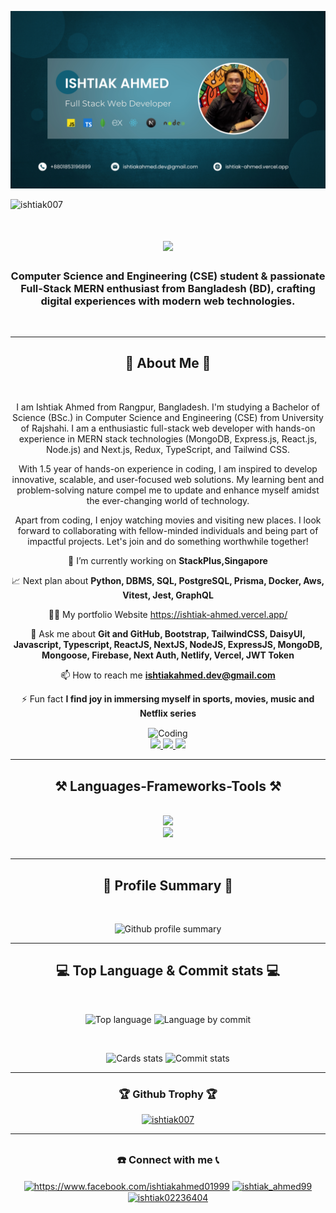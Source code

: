 ![logo](https://github.com/Ishtiak007/Ishtiak007/blob/main/NewBanner.jpg)
<p align="left"> <img src="https://komarev.com/ghpvc/?username=ishtiak007&label=Profile%20views&color=0e75b6&style=flat" alt="ishtiak007" /> </p>


<h1 align="center">
    <img src="https://readme-typing-svg.herokuapp.com/?font=Righteous&size=35&center=true&vCenter=true&width=500&height=70&duration=4000&lines=Heyy....Hello,+!+👋;+I+am+Ishtiak+Ahmed!;" />
</h1>

<h3 align="center">Computer Science and Engineering (CSE) student & passionate Full-Stack MERN enthusiast from Bangladesh (BD), crafting digital experiences with modern web technologies.</h3>
<br/>


<hr>

<div align="center">
<h2 align="center">📢 About Me 📢</h2>
<br>
<p>I am Ishtiak Ahmed from Rangpur, Bangladesh. I'm studying a Bachelor of Science (BSc.) in Computer Science and Engineering (CSE) from University of Rajshahi.
I am a enthusiastic full-stack web developer with hands-on experience in MERN stack technologies (MongoDB, Express.js, React.js, Node.js) and Next.js, Redux, TypeScript, and Tailwind CSS.

With 1.5 year of hands-on experience in coding, I am inspired to develop innovative, scalable, and user-focused web solutions. My learning bent and problem-solving nature compel me to update and enhance myself amidst the ever-changing world of technology.

Apart from coding, I enjoy watching movies and visiting new places. I look forward to collaborating with fellow-minded individuals and being part of impactful projects.
Let's join and do something worthwhile together!
</p> 
</div>



<div align="center">
  
  💼 I’m currently working on **StackPlus,Singapore**

📈 Next plan about **Python, DBMS, SQL, PostgreSQL, Prisma, Docker, Aws, Vitest, Jest, GraphQL**

👨‍💻 My portfolio Website <a>https://ishtiak-ahmed.vercel.app/</a>

💬 Ask me about **Git and GitHub, Bootstrap, TailwindCSS, DaisyUI, Javascript, Typescript, ReactJS, NextJS, NodeJS, ExpressJS, MongoDB, Mongoose, Firebase, Next Auth, Netlify, Vercel, JWT Token**

📫 How to reach me **ishtiakahmed.dev@gmail.com**

⚡ Fun fact **I find joy in immersing myself in sports, movies, music and Netflix series**

</div>

<div align="center"><img align="center" alt="Coding" width="400" src="https://raw.githubusercontent.com/hasibul-hasan-shuvo/hasibul-hasan-shuvo/main/images/coding-boy.gif"></img></div>

<div align="center"> 
  <a href="ishtiakahmed.dev@gmail.com">
    <img src="https://img.shields.io/badge/Gmail-333333?style=for-the-badge&logo=gmail&logoColor=red" />
  </a>
  <a href="https://www.linkedin.com/in/ishtiak-ahmed-2846722a5" target="_blank">
    <img src="https://img.shields.io/badge/LinkedIn-0077B5?style=for-the-badge&logo=linkedin&logoColor=white" target="_blank" />
  </a>
  <a href="https://ishtiak-ahmed.vercel.app/" target="_blank">
     <img src="https://img.shields.io/badge/Portfolio-FF5722?style=for-the-badge&logo=todoist&logoColor=white" target="_blank" /> <!-- sqlite, safari, google-chrome are other good icon options -->
  </a>
</div>


 <hr/>
 <h2 align="center">⚒️ Languages-Frameworks-Tools ⚒️</h2>
<br/>
<div align="center">
    <img src="https://skillicons.dev/icons?i=html,css,bootstrap,tailwind,vscode,git,github,figma,netlify,vercel" />
  <br/>
    <img src="https://skillicons.dev/icons?i=javascript,typescript,react,next,nodejs,express,mongodb,firebase" /><br>
</div>

<br/>
<hr/>



<div align="center">
<h2 align="center">🌟 Profile Summary 🌟</h2>
<br>

  ![Github profile summary](http://github-profile-summary-cards.vercel.app/api/cards/profile-details?username=Ishtiak007&theme=dark)
</div>


<hr>

<div align="center">
<h2 align="center">💻 Top Language & Commit stats 💻</h2>
<br>

  ![Top language](http://github-profile-summary-cards.vercel.app/api/cards/repos-per-language?username=Ishtiak007&theme=dark)
  ![Language by commit](http://github-profile-summary-cards.vercel.app/api/cards/most-commit-language?username=Ishtiak007&theme=dark)
</div>

<div align="center">
<br>

  ![Cards stats](http://github-profile-summary-cards.vercel.app/api/cards/stats?username=Ishtiak007&theme=dark)
  ![Commit stats](http://github-profile-summary-cards.vercel.app/api/cards/productive-time?username=Ishtiak007&theme=dark&utcOffset=8)
</div>



<hr>

<div align="center">
<h3 align="center">🏆 Github Trophy 🏆</h3>
<p align="center"> <a href="https://github.com/ryo-ma/github-profile-trophy"><img src="https://github-profile-trophy.vercel.app/?username=ishtiak007" alt="ishtiak007" /></a> </p>
</div>



<hr>

## <h3 align="center">☎️ Connect with me 📞</h3>
<div align="center">

<a href="https://fb.com/https://www.facebook.com/ishtiakahmed01999" target="blank"><img align="center" src="https://raw.githubusercontent.com/rahuldkjain/github-profile-readme-generator/master/src/images/icons/Social/facebook.svg" alt="https://www.facebook.com/ishtiakahmed01999" height="30" width="40" /></a>
<a href="https://instagram.com/ishtiak_ahmed99" target="blank"><img align="center" src="https://raw.githubusercontent.com/rahuldkjain/github-profile-readme-generator/master/src/images/icons/Social/instagram.svg" alt="ishtiak_ahmed99" height="30" width="40" /></a>
<a href="https://twitter.com/ishtiak02236404" target="blank"><img align="center" src="https://raw.githubusercontent.com/rahuldkjain/github-profile-readme-generator/master/src/images/icons/Social/twitter.svg" alt="ishtiak02236404" height="30" width="40" /></a>
</div>



